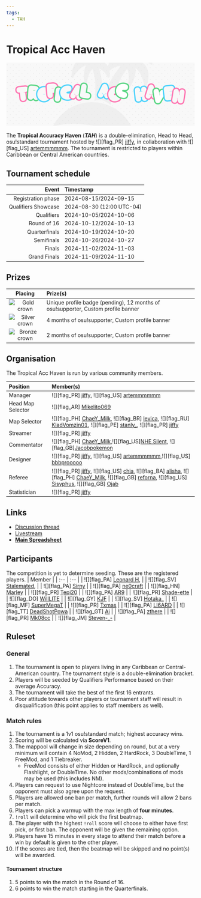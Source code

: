 ```yaml
---
tags:
  - TAH
---
```

# Tropical Acc Haven

![TAH logo](img/banner.png) <!-- replace "logo" with "banner" if that suits the image better -->

The **Tropical Accuracy Haven** (***TAH***) is a double-elimination, Head to Head, osu!standard tournament hosted by ![][flag_PR] [jiffy](https://osu.ppy.sh/users/16732161), in collaboration with ![][flag_US] [artemmmmmm](https://osu.ppy.sh/users/30604059). The tournament is restricted to players within Caribbean or Central American countries.

## Tournament schedule

| Event | Timestamp |
| --: | :-- |
| Registration phase | 2024-08-15/2024-09-15 |
| Qualifiers Showcase | 2024-08-30 (12:00 UTC-04)
| Qualifiers | 2024-10-05/2024-10-06 |
| Round of 16 | 2024-10-12/2024-10-13 |
| Quarterfinals | 2024-10-19/2024-10-20 |
| Semifinals | 2024-10-26/2024-10-27 |
| Finals | 2024-11-02/2024-11-03 |
| Grand Finals | 2024-11-09/2024-11-10 |

## Prizes

| Placing | Prize(s) |
| :-: | :-- |
| ![Gold crown](/wiki/shared/crown-gold.png "1st place") | Unique profile badge (pending), 12 months of osu!supporter, Custom profile banner |
| ![Silver crown](/wiki/shared/crown-silver.png "2nd place") | 4 months of osu!supporter, Custom profile banner |
| ![Bronze crown](/wiki/shared/crown-bronze.png "3rd place") | 2 months of osu!supporter, Custom profile banner |

<!--- BADGE NOT AVAILABLE ![](img/badge.jpg "TAH winner badge") --->

## Organisation

The Tropical Acc Haven is run by various community members.

| Position | Member(s) |
| :-- | :-- |
| Manager |![][flag_PR] [jiffy](https://osu.ppy.sh/users/16732161), ![][flag_US] [artemmmmmm](https://osu.ppy.sh/users/30604059) | 
 | Head Map Selector | ![][flag_AR] [Mikelito069](https://osu.ppy.sh/users/13714351) |
| Map Selector | ![][flag_PH] [ChaeY_Milk](https://osu.ppy.sh/users/10383440), ![][flag_BR] [levica](https://osu.ppy.sh/users/26626040), ![][flag_RU] [KladVomzin01](https://osu.ppy.sh/users/11801407), ![][flag_PE] [stanly_](https://osu.ppy.sh/users/16952330), ![][flag_PR] [jiffy](https://osu.ppy.sh/users/16732161) |
| Streamer | ![][flag_PR] [jiffy](https://osu.ppy.sh/users/16732161) |
| Commentator | ![][flag_PH] [ChaeY_Milk](https://osu.ppy.sh/users/10383440),![][flag_US][NHE Silent](https://osu.ppy.sh/users/20345199), ![][flag_GB][Jacobpokemon](https://osu.ppy.sh/users/32566607) |
| Designer |  ![][flag_PR] [jiffy](https://osu.ppy.sh/users/16732161), ![][flag_US] [artemmmmmm](https://osu.ppy.sh/users/30604059),![][flag_US] [bbbprooooo](https://osu.ppy.sh/users/32401284)  |
| Referee | ![][flag_PR] [jiffy](https://osu.ppy.sh/users/16732161), ![][flag_US] [chia](https://osu.ppy.sh/users/16605757), ![][flag_BA] [alisha](https://osu.ppy.sh/users/29031839/osu), ![][flag_PH] [ChaeY_Milk](https://osu.ppy.sh/users/10383440/osu), ![][flag_GB] [reforna](https://osu.ppy.sh/users/16199365/osu), ![][flag_US] [Sisyphus](https://osu.ppy.sh/users/20345199/osu), ![][flag_GB] [Ojab](https://osu.ppy.sh/users/32566607/osu) |
| Statistician | ![][flag_PR] [jiffy](https://osu.ppy.sh/users/16732161) |

<!-- | Example | ::{ flag=AU }:: [peppy](https://osu.ppy.sh/users/2), ::{ flag=AU }:: [BanchoBot](https://osu.ppy.sh/users/3) | -->

## Links

- [Discussion thread](https://osu.ppy.sh/community/forums/topics/1964188?n=1)
- [Livestream](https://twitch.tv/aceski2)
- **[Main Spreadsheet](https://docs.google.com/spreadsheets/d/1_weWOqmHDcsuDAx99-MHGscnmfNzocRXghLoTP7kLdo/edit?gid=975130183#gid=975130183)**

## Participants

The competition is yet to determine seeding. These are the registered players.
| Member |
| :-- | :-- |
| ![][flag_PA] [Leonard H](https://osu.ppy.sh/users/11562243/osu), |
| ![][flag_SV] [Stalemated](https://osu.ppy.sh/users/10936276/osu), |
| ![][flag_PA] [Sirny](https://osu.ppy.sh/users/18962732/osu) |
| ![][flag_PA] [ne0craft](https://osu.ppy.sh/users/17545095/osu) |
| ![][flag_HN] [Marley](https://osu.ppy.sh/users/20681109/osu) |
| ![][flag_PR] [Tepi20](https://osu.ppy.sh/users/9480554/osu) |
| ![][flag_PA] [AR9](https://osu.ppy.sh/users/5136821/osu) |
| ![][flag_PR] [Shade-ette](https://osu.ppy.sh/users/15726597/osu) |
| ![][flag_DO] [WillLITE](https://osu.ppy.sh/users/6677788/osu) |
| ![][flag_GY] [KJF](https://osu.ppy.sh/users/1156813/osu) |
| ![][flag_SV] [Hotaka_](https://osu.ppy.sh/users/10575848/osu) |
| ![][flag_MF] [SuperMegaT](https://osu.ppy.sh/users/22761224/osu) |
| ![][flag_PR] [Txmas](https://osu.ppy.sh/users/11933573/osu) |
| ![][flag_PA] [LI6ARD](https://osu.ppy.sh/users/20380990/osu) |
| ![][flag_TT] [DeadShotPowa](https://osu.ppy.sh/users/21080822/osu) |
| ![][flag_GT] [Ai](https://osu.ppy.sh/users/12078347/osu) |
| ![][flag_PA] [zthere](https://osu.ppy.sh/users/11562243/osu) |
| ![][flag_PR] [Mk08cc](https://osu.ppy.sh/users/18210753/osu) |
| ![][flag_JM] [Steven-_-](https://osu.ppy.sh/users/23072118/osu) |

## Ruleset

### General
1. The tournament is open to players living in any Caribbean or Central-American country. The tournament style is a double-elimination bracket.
3. Players will be seeded by Qualifiers Performance based on their average Accuracy.
4. The tournament will take the best of the first 16 entrants.
5. Poor attitude towards other players or tournament staff will result in disqualification (this point applies to staff members as well).
   
### Match rules

1. The tournament is a 1v1 osu!standard match; highest accuracy wins.
2. Scoring will be calculated via **ScoreV1**.
3. The mappool will change in size depending on round, but at a very minimum will contain 4 NoMod, 2 Hidden, 2 HardRock, 3 DoubleTime, 1 FreeMod, and 1 Tiebreaker.
   - FreeMod consists of either Hidden or HardRock, and optionally Flashlight, or DoubleTime. No other mods/combinations of mods may be used (this includes NM).
4. Players can request to use Nightcore instead of DoubleTime, but the opponent must also agree upon the request.
5. Players are allowed one ban per match, further rounds will allow 2 bans per match.
6. Players can pick a warmup with the max length of **four minutes**.
7. `!roll` will determine who will pick the first beatmap.
8. The player with the highest `!roll` score will choose to either have first pick, or first ban. The opponent will be given the remaining option.
9. Players have 15 minutes in every stage to attend their match before a win by default is given to the other player.
10. If the scores are tied, then the beatmap will be skipped and no point(s) will be awarded.

  
#### Tournament structure
1. 5 points to win the match in the Round of 16.
2. 6 points to win the match starting in the Quarterfinals.



